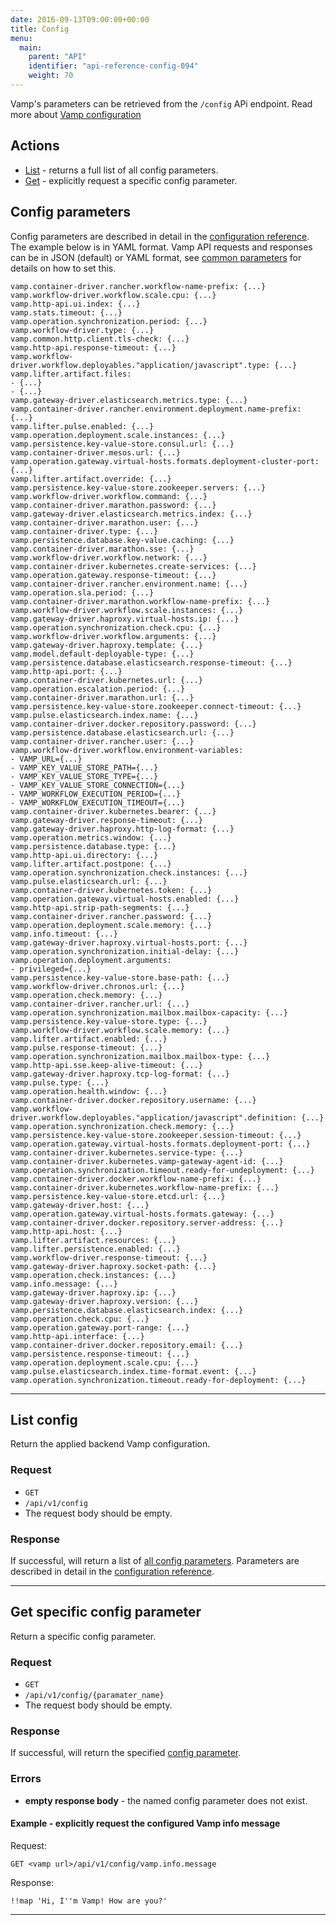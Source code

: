 ```yaml
---
date: 2016-09-13T09:00:00+00:00
title: Config
menu:
  main:
    parent: "API"
    identifier: "api-reference-config-094"
    weight: 70
---
```


Vamp's parameters can be retrieved from the `/config` APi endpoint. Read more about [Vamp configuration](/documentation/configure/configure-vamp)
	
## Actions
 
 * [List](/documentation/api/v0.9.4/api-config/#list-config) - returns a full list of all config parameters.
 * [Get](/documentation/api/v0.9.4/api-config/#get-specific-config-parameter) - explicitly request a specific config parameter.

## Config parameters
Config parameters are described in detail in the [configuration reference](/documentation/configure/configuration-reference).  
The example below is in YAML format. Vamp API requests and responses can be in JSON (default) or YAML format, see [common parameters](/documentation/api/v0.9.4/using-the-api) for details on how to set this. 

```
vamp.container-driver.rancher.workflow-name-prefix: {...}
vamp.workflow-driver.workflow.scale.cpu: {...}
vamp.http-api.ui.index: {...}
vamp.stats.timeout: {...}
vamp.operation.synchronization.period: {...}
vamp.workflow-driver.type: {...}
vamp.common.http.client.tls-check: {...}
vamp.http-api.response-timeout: {...}
vamp.workflow-driver.workflow.deployables."application/javascript".type: {...}
vamp.lifter.artifact.files:
- {...}
- {...}
vamp.gateway-driver.elasticsearch.metrics.type: {...}
vamp.container-driver.rancher.environment.deployment.name-prefix: {...}
vamp.lifter.pulse.enabled: {...}
vamp.operation.deployment.scale.instances: {...}
vamp.persistence.key-value-store.consul.url: {...}
vamp.container-driver.mesos.url: {...}
vamp.operation.gateway.virtual-hosts.formats.deployment-cluster-port: {...}
vamp.lifter.artifact.override: {...}
vamp.persistence.key-value-store.zookeeper.servers: {...}
vamp.workflow-driver.workflow.command: {...}
vamp.container-driver.marathon.password: {...}
vamp.gateway-driver.elasticsearch.metrics.index: {...}
vamp.container-driver.marathon.user: {...}
vamp.container-driver.type: {...}
vamp.persistence.database.key-value.caching: {...}
vamp.container-driver.marathon.sse: {...}
vamp.workflow-driver.workflow.network: {...}
vamp.container-driver.kubernetes.create-services: {...}
vamp.operation.gateway.response-timeout: {...}
vamp.container-driver.rancher.environment.name: {...}
vamp.operation.sla.period: {...}
vamp.container-driver.marathon.workflow-name-prefix: {...}
vamp.workflow-driver.workflow.scale.instances: {...}
vamp.gateway-driver.haproxy.virtual-hosts.ip: {...}
vamp.operation.synchronization.check.cpu: {...}
vamp.workflow-driver.workflow.arguments: {...}
vamp.gateway-driver.haproxy.template: {...}
vamp.model.default-deployable-type: {...}
vamp.persistence.database.elasticsearch.response-timeout: {...}
vamp.http-api.port: {...}
vamp.container-driver.kubernetes.url: {...}
vamp.operation.escalation.period: {...}
vamp.container-driver.marathon.url: {...}
vamp.persistence.key-value-store.zookeeper.connect-timeout: {...}
vamp.pulse.elasticsearch.index.name: {...}
vamp.container-driver.docker.repository.password: {...}
vamp.persistence.database.elasticsearch.url: {...}
vamp.container-driver.rancher.user: {...}
vamp.workflow-driver.workflow.environment-variables:
- VAMP_URL={...}
- VAMP_KEY_VALUE_STORE_PATH={...}
- VAMP_KEY_VALUE_STORE_TYPE={...}
- VAMP_KEY_VALUE_STORE_CONNECTION={...}
- VAMP_WORKFLOW_EXECUTION_PERIOD={...}
- VAMP_WORKFLOW_EXECUTION_TIMEOUT={...}
vamp.container-driver.kubernetes.bearer: {...}
vamp.gateway-driver.response-timeout: {...}
vamp.gateway-driver.haproxy.http-log-format: {...}
vamp.operation.metrics.window: {...}
vamp.persistence.database.type: {...}
vamp.http-api.ui.directory: {...}
vamp.lifter.artifact.postpone: {...}
vamp.operation.synchronization.check.instances: {...}
vamp.pulse.elasticsearch.url: {...}
vamp.container-driver.kubernetes.token: {...}
vamp.operation.gateway.virtual-hosts.enabled: {...}
vamp.http-api.strip-path-segments: {...}
vamp.container-driver.rancher.password: {...}
vamp.operation.deployment.scale.memory: {...}
vamp.info.timeout: {...}
vamp.gateway-driver.haproxy.virtual-hosts.port: {...}
vamp.operation.synchronization.initial-delay: {...}
vamp.operation.deployment.arguments:
- privileged={...}
vamp.persistence.key-value-store.base-path: {...}
vamp.workflow-driver.chronos.url: {...}
vamp.operation.check.memory: {...}
vamp.container-driver.rancher.url: {...}
vamp.operation.synchronization.mailbox.mailbox-capacity: {...}
vamp.persistence.key-value-store.type: {...}
vamp.workflow-driver.workflow.scale.memory: {...}
vamp.lifter.artifact.enabled: {...}
vamp.pulse.response-timeout: {...}
vamp.operation.synchronization.mailbox.mailbox-type: {...}
vamp.http-api.sse.keep-alive-timeout: {...}
vamp.gateway-driver.haproxy.tcp-log-format: {...}
vamp.pulse.type: {...}
vamp.operation.health.window: {...}
vamp.container-driver.docker.repository.username: {...}
vamp.workflow-driver.workflow.deployables."application/javascript".definition: {...}
vamp.operation.synchronization.check.memory: {...}
vamp.persistence.key-value-store.zookeeper.session-timeout: {...}
vamp.operation.gateway.virtual-hosts.formats.deployment-port: {...}
vamp.container-driver.kubernetes.service-type: {...}
vamp.container-driver.kubernetes.vamp-gateway-agent-id: {...}
vamp.operation.synchronization.timeout.ready-for-undeployment: {...}
vamp.container-driver.docker.workflow-name-prefix: {...}
vamp.container-driver.kubernetes.workflow-name-prefix: {...}
vamp.persistence.key-value-store.etcd.url: {...}
vamp.gateway-driver.host: {...}
vamp.operation.gateway.virtual-hosts.formats.gateway: {...}
vamp.container-driver.docker.repository.server-address: {...}
vamp.http-api.host: {...}
vamp.lifter.artifact.resources: {...}
vamp.lifter.persistence.enabled: {...}
vamp.workflow-driver.response-timeout: {...}
vamp.gateway-driver.haproxy.socket-path: {...}
vamp.operation.check.instances: {...}
vamp.info.message: {...}
vamp.gateway-driver.haproxy.ip: {...}
vamp.gateway-driver.haproxy.version: {...}
vamp.persistence.database.elasticsearch.index: {...}
vamp.operation.check.cpu: {...}
vamp.operation.gateway.port-range: {...}
vamp.http-api.interface: {...}
vamp.container-driver.docker.repository.email: {...}
vamp.persistence.response-timeout: {...}
vamp.operation.deployment.scale.cpu: {...}
vamp.pulse.elasticsearch.index.time-format.event: {...}
vamp.operation.synchronization.timeout.ready-for-deployment: {...}
```

------------------

## List config

Return the applied backend Vamp configuration. 

### Request

* `GET`
* `/api/v1/config`
* The request body should be empty.

### Response
If successful, will return a list of [all config parameters](/documentation/api/v0.9.4/api-config/#config-parameters). Parameters are described in detail in the [configuration reference](/documentation/configure/configuration-reference).  

------------------

## Get specific config parameter

Return a specific config parameter. 

### Request

* `GET` 
* `/api/v1/config/{paramater_name}`
* The request body should be empty.

### Response
If successful, will return the specified [config parameter](/documentation/api/v0.9.4/api-config/#config-parameters). 

### Errors
* **empty response body** - the named config parameter does not exist.


#### Example - explicitly request the configured Vamp info message
Request:

	GET <vamp url>/api/v1/config/vamp.info.message
	
Response:

```
!!map 'Hi, I''m Vamp! How are you?'
```

------------------